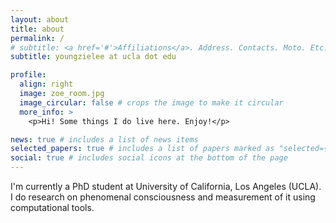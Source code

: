 ```yaml
---
layout: about
title: about
permalink: /
# subtitle: <a href='#'>Affiliations</a>. Address. Contacts. Moto. Etc.
subtitle: youngzielee at ucla dot edu

profile:
  align: right
  image: zoe_room.jpg
  image_circular: false # crops the image to make it circular
  more_info: >
    <p>Hi! Some things I do live here. Enjoy!</p>

news: true # includes a list of news items
selected_papers: true # includes a list of papers marked as "selected={true}"
social: true # includes social icons at the bottom of the page
---
```


I'm currently a PhD student at University of California, Los Angeles (UCLA).
I do research on phenomenal consciousness and measurement of it using computational tools.